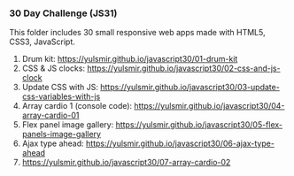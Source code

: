 ### 30 Day Challenge (JS31)

This folder includes 30 small responsive web apps made with HTML5, CSS3, JavaScript.

1. Drum kit: https://yulsmir.github.io/javascript30/01-drum-kit
2. CSS & JS clocks: https://yulsmir.github.io/javascript30/02-css-and-js-clock
3. Update CSS with JS: https://yulsmir.github.io/javascript30/03-update-css-variables-with-js
4. Array cardio 1 (console code): https://yulsmir.github.io/javascript30/04-array-cardio-01
5. Flex panel image gallery: https://yulsmir.github.io/javascript30/05-flex-panels-image-gallery
6. Ajax type ahead: https://yulsmir.github.io/javascript30/06-ajax-type-ahead
7. https://yulsmir.github.io/javascript30/07-array-cardio-02
